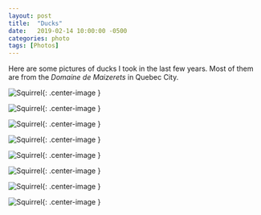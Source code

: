 ```yaml
---
layout: post
title:  "Ducks"
date:   2019-02-14 10:00:00 -0500
categories: photo
tags: [Photos]
---
```


Here are some pictures of ducks I took in the last few years. Most of them are from the *Domaine de Maizerets* in Quebec City.

![Squirrel](/assets/images/ducks/01.png){: .center-image }

![Squirrel](/assets/images/ducks/04.png){: .center-image }

![Squirrel](/assets/images/ducks/03.png){: .center-image }

![Squirrel](/assets/images/ducks/05.png){: .center-image }

![Squirrel](/assets/images/ducks/02.png){: .center-image }

![Squirrel](/assets/images/ducks/06.png){: .center-image }

![Squirrel](/assets/images/ducks/07.png){: .center-image }

![Squirrel](/assets/images/ducks/08.png){: .center-image }
